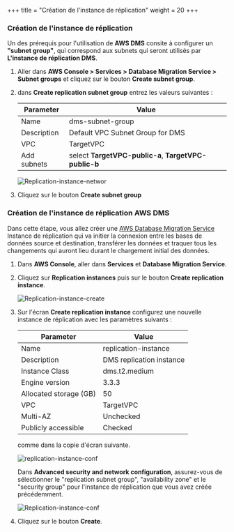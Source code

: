 +++
title = "Création de l'instance de réplication"
weight = 20
+++

### Création de l'instance de réplication

Un des prérequis pour l'utilisation de **AWS DMS** consite à configurer un **"subnet group"**, qui correspond aux subnets qui seront utilisés par **L'instance de réplication DMS**. 

1. Aller dans **AWS Console > Services > Database Migration Service > Subnet groups** et cliquez sur le bouton **Create subnet group**.
2. dans **Create replication subnet group** entrez les valeurs suivantes :

    | Parameter           | Value                    |
    | ------------------- | ------------------------ |
    | Name                | dms-subnet-group     |
    | Description         | Default VPC Subnet Group for DMS |
    | VPC                 | TargetVPC   |
    | Add subnets         | select **TargetVPC-public-a**, **TargetVPC-public-b** |

    ![Replication-instance-networ](/db-mig/subnet-group.png)

3. Cliquez sur le bouton **Create subnet group**

### Création de l'instance de réplication AWS DMS

Dans cette étape, vous allez créer une <a href="https://aws.amazon.com/dms/" target="_blank">AWS Database Migration Service</a> Instance de réplication qui va initier la connexion entre les bases de données source et destination, transférer les données et traquer tous les changements qui auront lieu durant le chargement initial des données.


1. Dans **AWS Console**, aller dans **Services** et **Database Migration Service**.  

2. Cliquez sur **Replication instances** puis sur le bouton **Create replication instance**.

    ![Replication-instance-create](/db-mig/Replication-instance-create.png)

3. Sur l'écran **Create replication instance** configurez une nouvelle instance de réplication avec les paramètres suivants : 

    | Parameter           | Value                    |
    | ------------------- | ------------------------ |
    | Name                | replication-instance     |
    | Description         | DMS replication instance |
    | Instance Class      | dms.t2.medium            |
    | Engine version      | 3.3.3                    |
    |Allocated storage (GB)| 50                      |
    | VPC                 | TargetVPC                |
    | Multi-AZ            | Unchecked                |
    | Publicly accessible | Checked                  |

    comme dans la copie d'écran suivante.


    ![replication-instance-conf](/db-mig/replication-instance-conf.png)


    Dans **Advanced security and network configuration**, assurez-vous de sélectionner le "replication subnet group", "availability zone" et le "security group" pour l'instance de réplication que vous avez créée précédemment.

    ![Replication-instance-conf](/db-mig/advanced-security.png)



4. Cliquez sur le bouton **Create**.

